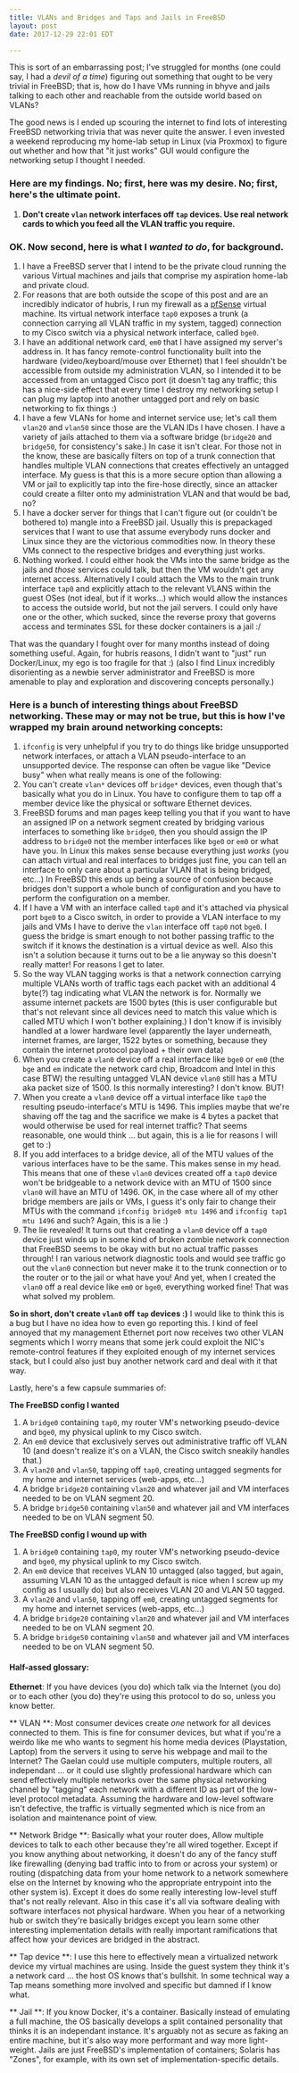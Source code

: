 ```yaml
---
title: VLANs and Bridges and Taps and Jails in FreeBSD
layout: post
date: 2017-12-29 22:01 EDT

---
```


This is sort of an embarrassing post; I've struggled for months (one could say, I had a _devil of a time_) figuring out something that ought to be very trivial in FreeBSD; that is, how do I have VMs running in bhyve and jails talking to each other and reachable from the outside world based on VLANs?

The good news is I ended up scouring the internet to find lots of interesting FreeBSD networking trivia that was never quite the answer. I even invested a weekend reproducing my home-lab setup in Linux (via Proxmox) to figure out whether and how that "it just works" GUI would configure the networking setup I thought I needed.

### Here are my findings. No; first, here was my desire. No; first, here's the ultimate point.

1. **Don't create `vlan` network interfaces off `tap` devices. Use real network cards to which you feed all the VLAN traffic you require.**

### OK. Now second, here is what I _wanted to do_, for background.

1. I have a FreeBSD server that I intend to be the private cloud running the various Virtual machines and jails that comprise my aspiration home-lab and private cloud.
2. For reasons that are both outside the scope of this post and are an incredibly indicator of hubris, I run my firewall as a [pfSense](https://www.pfsense.org/) virtual machine. Its virtual network interface `tap0` exposes a trunk (a connection carrying all VLAN traffic in my system, tagged) connection to my Cisco switch via a physical network interface, called `bge0`.
3. I have an additional network card, `em0` that I have assigned my server's address in. It has fancy remote-control functionality built into the hardware (video/keyboard/mouse over Ethernet) that I feel shouldn't be accessible from outside my administration VLAN, so I intended it to be accessed from an untagged Cisco port (it doesn't tag any traffic; this has a nice-side effect that every time I destroy my networking setup I can plug my laptop into another untagged port and rely on basic networking to fix things :)
4. I have a few VLANs for home and internet service use; let's call them `vlan20` and `vlan50` since those are the VLAN IDs I have chosen. I have a variety of jails attached to them via a software bridge (`bridge20` and `bridge50`, for consistency's sake.) In case it isn't clear. For those not in the know, these are basically filters on top of a trunk connection that handles multiple VLAN connections that creates effectively an untagged interface. My guess is that this is a more secure option than allowing a VM or jail to explicitly tap into the fire-hose directly, since an attacker could create a filter onto my administration VLAN and that would be bad, no?
5. I have a docker server for things that I can't figure out (or couldn't be bothered to) mangle into a FreeBSD jail. Usually this is prepackaged services that I want to use that assume everybody runs docker and Linux since they are the victorious commodities now. In theory these VMs connect to the respective bridges and everything just works.
6. Nothing worked. I could either hook the VMs into the same bridge as the jails and _those_ services could talk, but then the VM wouldn't get any internet access. Alternatively I could attach the VMs to the main trunk interface `tap0` and explicitly attach to the relevant VLANS within the guest OSes (not ideal, but if it works...) which would allow the instances to access the outside world, but not the jail servers. I could only have one or the other, which sucked, since the reverse proxy that governs access and terminates SSL for these docker containers is a jail :/

That was the quandary I fought over for many months instead of doing something useful. Again, for hubris reasons, I didn't want to "just" run Docker/Linux, my ego is too fragile for that :) (also I find Linux incredibly disorienting as a newbie server administrator and FreeBSD is more amenable to play and exploration and discovering concepts personally.)

### Here is a bunch of interesting things about FreeBSD networking. These may or may not be true, but this is how I've wrapped my brain around networking concepts:

1. `ifconfig` is very unhelpful if you try to do things like bridge unsupported network interfaces, or attach a VLAN pseudo-interface to an unsupported device. The response can often be vague like "Device busy" when what really means is one of the following:
2. You can't create `vlan*` devices off `bridge*` devices, even though that's basically what you do in Linux. You have to configure them to tap off a member device like the physical or software Ethernet devices.
3. FreeBSD forums and man pages keep telling you that if you want to have an assigned IP on a network segment created by bridging various interfaces to something like `bridge0`, then you should assign the IP address to `bridge0` not the member interfaces like `bge0` or `em0` or what have you. In Linux this makes sense because everything just _works_ (you can attach virtual and real interfaces to bridges just fine, you can tell an interface to only care about a particular VLAN that is being bridged, etc...) In FreeBSD this ends up being a source of confusion because bridges don't support a whole bunch of configuration and you have to perform the configuration on a member.
4. If I have a VM with an interface called `tap0` and it's attached via physical port `bge0` to a Cisco switch, in order to provide a VLAN interface to my jails and VMs I have to derive the `vlan` interface off `tap0` not `bge0`. I guess the bridge is smart enough to not bother passing traffic to the switch if it knows the destination is a virtual device as well. Also this isn't a solution because it turns out to be a lie anyway so this doesn't really matter! For reasons I get to later.
5. So the way VLAN tagging works is that a network connection carrying multiple VLANs worth of traffic tags each packet with an additional 4 byte(?) tag indicating what VLAN the network is for. Normally we assume internet packets are 1500 bytes (this is user configurable but that's not relevant since all devices need to match this value which is called MTU which I won't bother explaining.) I don't know if is invisibly handled at a lower hardware level (apparently the layer underneath, internet frames, are larger, 1522 bytes or something, because they contain the internet protocol payload + their own data)
6. When you create a `vlan0` device off a real interface like `bge0` or `em0` (the `bge` and `em` indicate the network card chip, Broadcom and Intel in this case BTW) the resulting untagged VLAN device `vlan0` still has a MTU aka packet size of 1500. Is this normally interesting? I don't know. BUT!
7. When you create a `vlan0` device off a virtual interface like `tap0` the resulting pseudo-interface's MTU is 1496. This implies maybe that we're shaving off the tag and the sacrifice we make is 4 bytes a packet that would otherwise be used for real internet traffic? That seems reasonable, one would think ... but again, this is a lie for reasons I will get to :)
8. If you add interfaces to a bridge device, all of the MTU values of the various interfaces have to be the same. This makes sense in my head. This means that one of these `vlan0` devices created off a `tap0` device won't be bridgeable to a network device with an MTU of 1500 since `vlan0` will have an MTU of 1496. OK, in the case where all of my other bridge members are jails or VMs, I guess it's only fair to change their MTUs with the command `ifconfig bridge0 mtu 1496` and `ifconfig tap1 mtu 1496` and such? Again, this is a lie :)
9. The lie revealed! It turns out that creating a `vlan0` device off a `tap0` device just winds up in some kind of broken zombie network connection that FreeBSD seems to be okay with but no actual traffic passes through! I ran various network diagnostic tools and would see traffic go out the `vlan0` connection but never make it to the trunk connection or to the router or to the jail or what have you! And yet, when I created the `vlan0` off a real device like `em0` or `bge0`, everything worked fine! That was what solved my problem.

**So in short, don't create `vlan0` off `tap` devices :)** I would like to think this is a bug but I have no idea how to even go reporting this. I kind of feel annoyed that my management Ethernet port now receives two other VLAN segments which I worry means that some jerk could exploit the NIC's remote-control features if they exploited enough of my internet services stack, but I could also just buy another network card and deal with it that way.

Lastly, here's a few capsule summaries of:

**The FreeBSD config I wanted**
1. A `bridge0` containing `tap0`, my router VM's networking pseudo-device and `bge0`, my physical uplink to my Cisco switch.
2. An `em0` device that exclusively serves out administrative traffic off VLAN 10 (and doesn't realize it's on a VLAN, the Cisco switch sneakily handles that.)
2. A `vlan20` and `vlan50`, tapping off `tap0`, creating untagged segments for my home and internet services (web-apps, etc...)
3. A bridge `bridge20` containing `vlan20` and whatever jail and VM interfaces needed to be on VLAN segment 20.
4. A bridge `bridge50` containing `vlan50` and whatever jail and VM interfaces needed to be on VLAN segment 50.

**The FreeBSD config I wound up with**
1. A `bridge0` containing `tap0`, my router VM's networking pseudo-device and `bge0`, my physical uplink to my Cisco switch.
2. An `em0` device that receives VLAN 10 untagged (also tagged, but again, assuming VLAN 10 as the untagged default is nice when I screw up my config as I usually do) but also receives VLAN 20 and VLAN 50 tagged.
2. A `vlan20` and `vlan50`, tapping off `em0`, creating untagged segments for my home and internet services (web-apps, etc...)
3. A bridge `bridge20` containing `vlan20` and whatever jail and VM interfaces needed to be on VLAN segment 20.
4. A bridge `bridge50` containing `vlan50` and whatever jail and VM interfaces needed to be on VLAN segment 50.

#### Half-assed glossary:

**Ethernet**: If you have devices (you do) which talk via the Internet (you do) or to each other (you do) they're using this protocol to do so, unless you know better.

** VLAN **: Most consumer devices create _one_ network for all devices connected to them. This is fine for consumer devices, but what if you're a weirdo like me who wants to segment his home media devices (Playstation, Laptop) from the servers it using to serve his webpage and mail to the Internet? The Gaelan could use multiple computers, multiple routers, all independant ... or it could use slightly professional hardware which can send effectively multiple networks over the same physical networking channel by "tagging" each network with a different ID as part of the low-level protocol metadata. Assuming the hardware and low-level software isn't defective, the traffic is virtually segmented which is nice from an isolation and maintenance point of view.

** Network Bridge **: Basically what your router does, Allow multiple devices to talk to each other because they're all wired together. Except if you know anything about networking, it doesn't do any of the fancy stuff like firewalling (denying bad traffic into to from or across your system) or routing (dispatching data from your home network to a network somewhere else on the Internet by knowing who the appropriate entrypoint into the other system is). Except it does do some really interesting low-level stuff that's not really relevant. Also in this case it's all via software dealing with software interfaces not physical hardware. When you hear of a networking hub or switch they're basically bridges except you learn some other interesting implementation details with really important ramifications that affect how your devices are bridged in the abstract.

** Tap device **:  I use this here to effectively mean a virtualized network device my virtual machines are using. Inside the guest system they think it's a network card ... the host OS knows that's bullshit. In some technical way a Tap means something more involved and specific but damned if I know what.

** Jail **: If you know Docker, it's a container. Basically instead of emulating a full machine, the OS basically develops a split contained personality that thinks it is an independant instance. It's arguably not as secure as faking an entire machine, but it's also way more performant and way more light-weight. Jails are just FreeBSD's implementation of containers; Solaris has "Zones", for example, with its own set of implementation-specific details.

